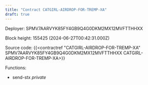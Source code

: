 ```yaml
---
title: "Contract CATGIRL-AIRDROP-FOR-TREMP-XA"
draft: true
---
```

Deployer: SPMV7AARVYK85FY4GB9Q4G0DKM2MX12MVFTTHHXX


 



Block height: 155425 (2024-06-27T00:42:31.000Z)

Source code: {{<contractref "CATGIRL-AIRDROP-FOR-TREMP-XA" SPMV7AARVYK85FY4GB9Q4G0DKM2MX12MVFTTHHXX CATGIRL-AIRDROP-FOR-TREMP-XA>}}

Functions:

* send-stx _private_
